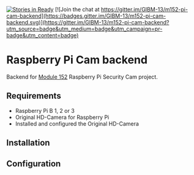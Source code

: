 [![Stories in Ready](https://badge.waffle.io/GIBM-13/m152-pi-cam-backend.png?label=ready&title=Ready)](https://waffle.io/GIBM-13/m152-pi-cam-backend) [![Join the chat at https://gitter.im/GIBM-13/m152-pi-cam-backend](https://badges.gitter.im/GIBM-13/m152-pi-cam-backend.svg)](https://gitter.im/GIBM-13/m152-pi-cam-backend?utm_source=badge&utm_medium=badge&utm_campaign=pr-badge&utm_content=badge)

# Raspberry Pi Cam backend

Backend for [Module 152](http://m152.iet-gibb.ch/diverses/ml152-fs_2016.pdf) Raspberry Pi Security Cam project.

## Requirements
* Raspberry Pi B 1, 2 or 3
* Original HD-Camera for Raspberry Pi
* Installed and configured the Original HD-Camera

## Installation

## Configuration
